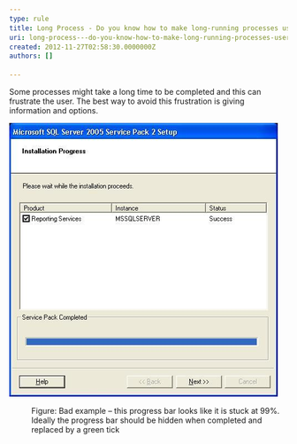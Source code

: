 ```yaml
---
type: rule
title: Long Process - Do you know how to make long-running processes user-friendly?
uri: long-process---do-you-know-how-to-make-long-running-processes-user-friendly
created: 2012-11-27T02:58:30.0000000Z
authors: []

---
```


 
Some processes might take a long time to be completed and this can frustrate the user. The best way to avoid this frustration is giving information and options.
   ​<dl class="badImage"><dt><img alt=" Bad example of Progress bar" src="../../assets/ifaceLongProcess_bad.JPG"></dt>
<dd>Figure: Bad example – this progress bar looks like it is stuck at 99%. Ideally the progress bar should be hidden when completed and replaced by a green tick</dd></dl>
